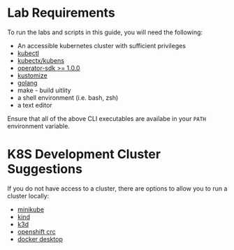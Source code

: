 # Lab Requirements

To run the labs and scripts in this guide, you will need the following: 

* An accessible kubernetes cluster with sufficient privileges
* [kubectl](https://kubernetes.io/docs/tasks/tools/install-kubectl/)
* [kubectx/kubens](https://github.com/ahmetb/kubectx)
* [operator-sdk >= 1.0.0](https://sdk.operatorframework.io/docs/installation/install-operator-sdk/)
* [kustomize](https://kubernetes-sigs.github.io/kustomize/installation/)
* [golang](https://golang.org/doc/install)
* make - build uitlity
* a shell environment (i.e. bash, zsh)
* a text editor

Ensure that all of the above CLI executables are availabe in your `PATH` environment variable. 

# K8S Development Cluster Suggestions

If you do not have access to a cluster, there are options to allow you to run a cluster locally: 

* [minikube](https://github.com/kubernetes/minikube)
* [kind](https://github.com/kubernetes-sigs/kind)
* [k3d](https://k3d.io/)
* [openshift crc](https://developers.redhat.com/blog/2019/09/05/red-hat-openshift-4-on-your-laptop-introducing-red-hat-codeready-containers/)
* [docker desktop](https://www.docker.com/products/kubernetes)






